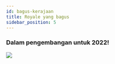 ```yaml
---
id: bagus-kerajaan
title: Royale yang bagus
sidebar_position: 5
---
```


### Dalam pengembangan untuk 2022!

![](/img/niftyroyale_v01.png)
